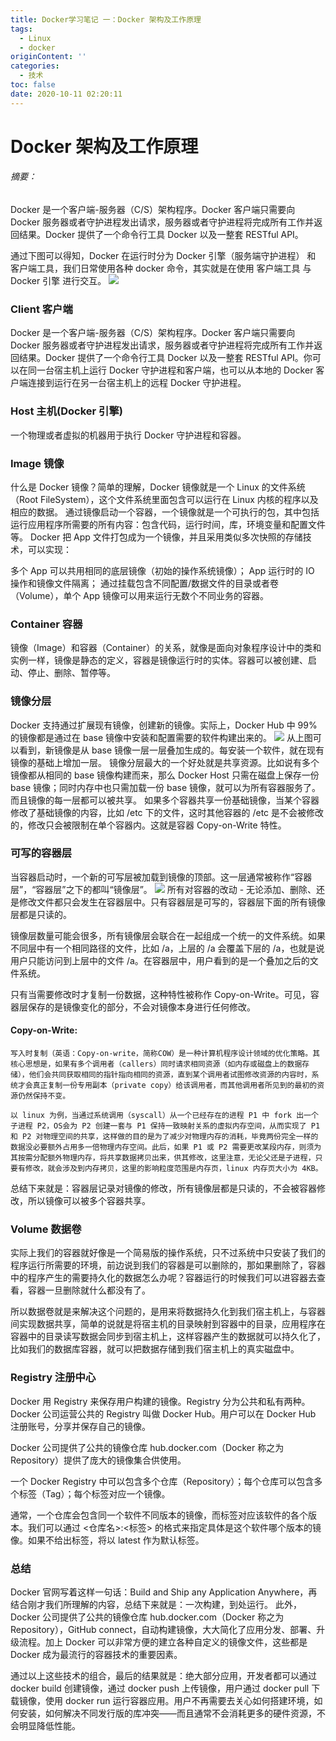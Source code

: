 ```yaml
---
title: Docker学习笔记 一：Docker 架构及工作原理
tags:
  - Linux
  - docker
originContent: ''
categories:
  - 技术
toc: false
date: 2020-10-11 02:20:11
---
```


# Docker 架构及工作原理
###### 摘要：
Docker 是一个客户端-服务器（C/S）架构程序。Docker 客户端只需要向 Docker 服务器或者守护进程发出请求，服务器或者守护进程将完成所有工作并返回结果。Docker 提供了一个命令行工具 Docker 以及一整套 RESTful API。

通过下图可以得知，Docker 在运行时分为 Docker 引擎（服务端守护进程） 和 客户端工具，我们日常使用各种 docker 命令，其实就是在使用 客户端工具 与 Docker 引擎 进行交互。
![](https://cdn.zsite.com/data/upload/d/docker/202009/f_dec504d3c908d19e6c5165f251d3d124.jpg)

### Client 客户端
Docker 是一个客户端-服务器（C/S）架构程序。Docker 客户端只需要向 Docker 服务器或者守护进程发出请求，服务器或者守护进程将完成所有工作并返回结果。Docker 提供了一个命令行工具 Docker 以及一整套 RESTful API。你可以在同一台宿主机上运行 Docker 守护进程和客户端，也可以从本地的 Docker 客户端连接到运行在另一台宿主机上的远程 Docker 守护进程。
### Host 主机(Docker 引擎)

一个物理或者虚拟的机器用于执行 Docker 守护进程和容器。

### Image 镜像

什么是 Docker 镜像？简单的理解，Docker 镜像就是一个 Linux 的文件系统（Root FileSystem），这个文件系统里面包含可以运行在 Linux 内核的程序以及相应的数据。
通过镜像启动一个容器，一个镜像就是一个可执行的包，其中包括运行应用程序所需要的所有内容：包含代码，运行时间，库，环境变量和配置文件等。
Docker 把 App 文件打包成为一个镜像，并且采用类似多次快照的存储技术，可以实现：

多个 App 可以共用相同的底层镜像（初始的操作系统镜像）；
App 运行时的 IO 操作和镜像文件隔离；
通过挂载包含不同配置/数据文件的目录或者卷（Volume），单个 App 镜像可以用来运行无数个不同业务的容器。
### Container 容器
镜像（Image）和容器（Container）的关系，就像是面向对象程序设计中的类和实例一样，镜像是静态的定义，容器是镜像运行时的实体。容器可以被创建、启动、停止、删除、暂停等。
### 镜像分层
Docker 支持通过扩展现有镜像，创建新的镜像。实际上，Docker Hub 中 99% 的镜像都是通过在 base 镜像中安装和配置需要的软件构建出来的。
![](https://cdn.zsite.com/data/upload/d/docker/202009/f_3bc9699b52e17011265af8930e971d27.png)
从上图可以看到，新镜像是从 base 镜像一层一层叠加生成的。每安装一个软件，就在现有镜像的基础上增加一层。
镜像分层最大的一个好处就是共享资源。比如说有多个镜像都从相同的 base 镜像构建而来，那么 Docker Host 只需在磁盘上保存一份 base 镜像；同时内存中也只需加载一份 base 镜像，就可以为所有容器服务了。而且镜像的每一层都可以被共享。
如果多个容器共享一份基础镜像，当某个容器修改了基础镜像的内容，比如 /etc 下的文件，这时其他容器的 /etc 是不会被修改的，修改只会被限制在单个容器内。这就是容器 Copy-on-Write 特性。

### 可写的容器层

当容器启动时，一个新的可写层被加载到镜像的顶部。这一层通常被称作“容器层”，“容器层”之下的都叫“镜像层”。
![](https://cdn.zsite.com/data/upload/d/docker/202009/f_3b5473a75c425ebf3c7e8ab3a78f2260.png)
所有对容器的改动 - 无论添加、删除、还是修改文件都只会发生在容器层中。只有容器层是可写的，容器层下面的所有镜像层都是只读的。


镜像层数量可能会很多，所有镜像层会联合在一起组成一个统一的文件系统。如果不同层中有一个相同路径的文件，比如 /a，上层的 /a 会覆盖下层的 /a，也就是说用户只能访问到上层中的文件 /a。在容器层中，用户看到的是一个叠加之后的文件系统。

只有当需要修改时才复制一份数据，这种特性被称作 Copy-on-Write。可见，容器层保存的是镜像变化的部分，不会对镜像本身进行任何修改。

#### Copy-on-Write:
```
写入时复制（英语：Copy-on-write，简称COW）是一种计算机程序设计领域的优化策略。其核心思想是，如果有多个调用者（callers）同时请求相同资源（如内存或磁盘上的数据存储），他们会共同获取相同的指针指向相同的资源，直到某个调用者试图修改资源的内容时，系统才会真正复制一份专用副本（private copy）给该调用者，而其他调用者所见到的最初的资源仍然保持不变。

以 linux 为例，当通过系统调用（syscall）从一个已经存在的进程 P1 中 fork 出一个子进程 P2，OS会为 P2 创建一套与 P1 保持一致映射关系的虚拟内存空间，从而实现了 P1 和 P2 对物理空间的共享，这样做的目的是为了减少对物理内存的消耗，毕竟两份完全一样的数据没必要额外占用多一倍物理内存空间。此后，如果 P1 或 P2 需要更改某段内存，则须为其按需分配额外物理内存，将共享数据拷贝出来，供其修改，这里注意，无论父还是子进程，只要有修改，就会涉及到内存拷贝，这里的影响粒度范围是内存页，linux 内存页大小为 4KB。
```

总结下来就是：容器层记录对镜像的修改，所有镜像层都是只读的，不会被容器修改，所以镜像可以被多个容器共享。
### Volume 数据卷
实际上我们的容器就好像是一个简易版的操作系统，只不过系统中只安装了我们的程序运行所需要的环境，前边说到我们的容器是可以删除的，那如果删除了，容器中的程序产生的需要持久化的数据怎么办呢？容器运行的时候我们可以进容器去查看，容器一旦删除就什么都没有了。


所以数据卷就是来解决这个问题的，是用来将数据持久化到我们宿主机上，与容器间实现数据共享，简单的说就是将宿主机的目录映射到容器中的目录，应用程序在容器中的目录读写数据会同步到宿主机上，这样容器产生的数据就可以持久化了，比如我们的数据库容器，就可以把数据存储到我们宿主机上的真实磁盘中。
### Registry 注册中心
Docker 用 Registry 来保存用户构建的镜像。Registry 分为公共和私有两种。Docker 公司运营公共的 Registry 叫做 Docker Hub。用户可以在 Docker Hub 注册账号，分享并保存自己的镜像。


Docker 公司提供了公共的镜像仓库 hub.docker.com（Docker 称之为 Repository）提供了庞大的镜像集合供使用。


一个 Docker Registry 中可以包含多个仓库（Repository）；每个仓库可以包含多个标签（Tag）；每个标签对应一个镜像。


通常，一个仓库会包含同一个软件不同版本的镜像，而标签对应该软件的各个版本。我们可以通过 <仓库名>:<标签> 的格式来指定具体是这个软件哪个版本的镜像。如果不给出标签，将以 latest 作为默认标签。
### 总结
Docker 官网写着这样一句话：Build and Ship any Application Anywhere，再结合刚才我们所理解的内容，总结下来就是：一次构建，到处运行。
此外，Docker 公司提供了公共的镜像仓库 hub.docker.com（Docker 称之为 Repository），GitHub connect，自动构建镜像，大大简化了应用分发、部署、升级流程。加上 Docker 可以非常方便的建立各种自定义的镜像文件，这些都是 Docker 成为最流行的容器技术的重要因素。


通过以上这些技术的组合，最后的结果就是：绝大部分应用，开发者都可以通过 docker build 创建镜像，通过 docker push 上传镜像，用户通过 docker pull 下载镜像，使用 docker run 运行容器应用。用户不再需要去关心如何搭建环境，如何安装，如何解决不同发行版的库冲突——而且通常不会消耗更多的硬件资源，不会明显降低性能。